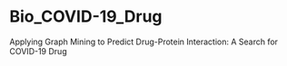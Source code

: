 # Bio_COVID-19_Drug
Applying Graph Mining to Predict Drug-Protein Interaction: A Search for COVID-19 Drug
